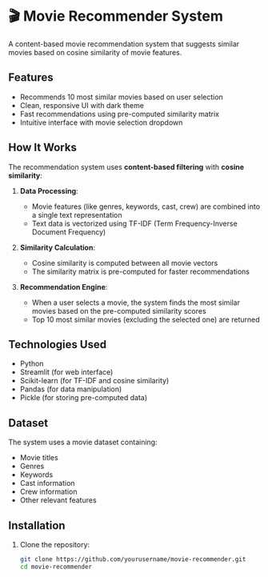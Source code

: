 
# 🎬 Movie Recommender System

A content-based movie recommendation system that suggests similar movies based on cosine similarity of movie features.



## Features

- Recommends 10 most similar movies based on user selection
- Clean, responsive UI with dark theme
- Fast recommendations using pre-computed similarity matrix
- Intuitive interface with movie selection dropdown

## How It Works

The recommendation system uses **content-based filtering** with **cosine similarity**:

1. **Data Processing**: 
   - Movie features (like genres, keywords, cast, crew) are combined into a single text representation
   - Text data is vectorized using TF-IDF (Term Frequency-Inverse Document Frequency)

2. **Similarity Calculation**:
   - Cosine similarity is computed between all movie vectors
   - The similarity matrix is pre-computed for faster recommendations

3. **Recommendation Engine**:
   - When a user selects a movie, the system finds the most similar movies based on the pre-computed similarity scores
   - Top 10 most similar movies (excluding the selected one) are returned

## Technologies Used

- Python
- Streamlit (for web interface)
- Scikit-learn (for TF-IDF and cosine similarity)
- Pandas (for data manipulation)
- Pickle (for storing pre-computed data)

## Dataset

The system uses a movie dataset containing:
- Movie titles
- Genres
- Keywords
- Cast information
- Crew information
- Other relevant features

## Installation

1. Clone the repository:
   ```bash
   git clone https://github.com/yourusername/movie-recommender.git
   cd movie-recommender
